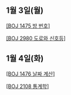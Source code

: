 ## 1월 3일(월)

[[BOJ 1475 방 번호]](https://www.acmicpc.net/problem/1475)   

[[BOJ 2980 도로와 신호등]](https://www.acmicpc.net/problem/2980)   

## 1월 4일(화)

[[BOJ 1476 날짜 계산]](https://www.acmicpc.net/problem/1476)   

[[BOJ 2108 통계학]](https://www.acmicpc.net/problem/2108)   
